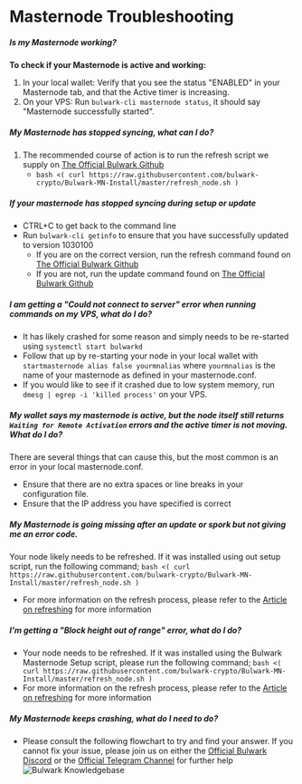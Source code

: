 # Masternode Troubleshooting

##### Is my Masternode working?

 **To check if your Masternode is active and working:**

1. In your local wallet: Verify that you see the status "ENABLED" in your Masternode tab, and that the Active timer is increasing.
2. On your VPS: Run `bulwark-cli masternode status`, it should say "Masternode successfully started".

##### My Masternode has stopped syncing, what can I do?

1. The recommended course of action is to run the refresh script we supply on [The Official Bulwark Github](https://github.com/bulwark-crypto/Bulwark-MN-Install#refreshing-node) 
    * `bash <( curl https://raw.githubusercontent.com/bulwark-crypto/Bulwark-MN-Install/master/refresh_node.sh )`

##### If your masternode has stopped syncing during setup or update
* CTRL+C to get back to the command line
* Run `bulwark-cli getinfo` to ensure that you have successfully updated to version 1030100
    * If you are on the correct version, run the refresh command found on [The Official Bulwark Github](https://github.com/bulwark-crypto/Bulwark-MN-Install)
    * If you are not, run the update command found on  [The Official Bulwark Github](https://github.com/bulwark-crypto/Bulwark-MN-Install)

##### I am getting a "Could not connect to server" error when running commands on my VPS, what do I do?
* It has likely crashed for some reason and simply needs to be re-started using `systemctl start bulwarkd`
* Follow that up by re-starting your node in your local wallet with `startmasternode alias false yourmnalias` where `yourmnalias` is the name of your masternode as defined in your masternode.conf.
* If you would like to see if it crashed due to low system memory, run `dmesg | egrep -i 'killed process'` on your VPS.

##### My wallet says my masternode is active, but the node itself still returns `Waiting for Remote Activation` errors and the active timer is not moving. What do I do?
There are several things that can cause this, but the most common is an error in your local masternode.conf.
* Ensure that there are no extra spaces or line breaks in your configuration file.
* Ensure that the IP address you have specified is correct

##### My Masternode is going missing after an update or spork but not giving me an error code.
Your node likely needs to be refreshed. If it was installed using out setup script, run the following command;
`bash <( curl https://raw.githubusercontent.com/bulwark-crypto/Bulwark-MN-Install/master/refresh_node.sh )`
* For more information on the refresh process, please refer to the [Article on refreshing](https://kb.bulwarkcrypto.com/Guides/Refresh-Guide/) for more information

##### I'm getting a "Block height out of range" error, what do I do?
* Your node needs to be refreshed. If it was installed using the Bulwark Masternode Setup script, please run the following command;
`bash <( curl https://raw.githubusercontent.com/bulwark-crypto/Bulwark-MN-Install/master/refresh_node.sh )`
* For more information on the refresh process, please refer to the [Article on refreshing](https://kb.bulwarkcrypto.com/Guides/Refresh-Guide/) for more information

##### My Masternode keeps crashing, what do I need to do?
* Please consult the following flowchart to try and find your answer. If you cannot fix your issue, please join us on either the [Official Bulwark Discord](https://discord.me/bulwarkcrypto) or the [Official Telegram Channel](https://t.me/bulwarkcrypto) for further help  
![Bulwark Knowledgebase](https://kb.bulwarkcrypto.com/assets/images/nodecrash.png "nodecrash.png")